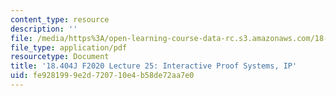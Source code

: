 ```yaml
---
content_type: resource
description: ''
file: /media/https%3A/open-learning-course-data-rc.s3.amazonaws.com/18-404j-theory-of-computation-fall-2020/fe9281999e2d720710e4b58de72aa7e0_MIT18_404f20_lec25.pdf
file_type: application/pdf
resourcetype: Document
title: '18.404J F2020 Lecture 25: Interactive Proof Systems, IP'
uid: fe928199-9e2d-7207-10e4-b58de72aa7e0
---
```

